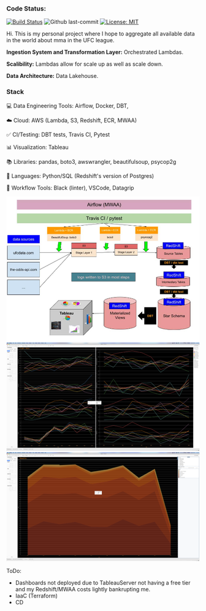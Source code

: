 <h3>Code Status:</h3>


[![Build Status](https://app.travis-ci.com/chamley/UFC.svg?branch=main)](https://app.travis-ci.com/chamley/UFC)
![Github last-commit](https://img.shields.io/github/last-commit/chamley/UFC)
[![License: MIT](https://img.shields.io/badge/License-MIT-yellow.svg)](https://opensource.org/licenses/MIT)


Hi. This is my personal project where I hope to aggregate all available data in the world about mma in the UFC league.

<b>Ingestion System and Transformation Layer:</b> Orchestrated Lambdas.

<b>Scalibility:</b> Lambdas allow for scale up as well as scale down.

<b>Data Architecture:</b> Data Lakehouse. 

<h3>Stack</h3>

💻 Data Engineering Tools: Airflow,  Docker, DBT, 

☁️ Cloud: AWS (Lambda, S3, Redshift, ECR, MWAA)

✅ CI/Testing: DBT tests, Travis CI, Pytest

📊 Visualization: Tableau

📚 Libraries: pandas, boto3, awswrangler, beautifulsoup, psycop2g

🌈 Languages: Python/SQL (Redshift's version of Postgres)

🧰 Workflow Tools: Black (linter), VSCode, Datagrip


![data architecture](misc/architecture.jpeg)
![Example Dashboard 1](misc/d1.png)
![Example Dashboard 2](misc/d2.png)

ToDo:
- Dashboards not deployed due to TableauServer not having a free tier and my Redshift/MWAA costs lightly bankrupting me.
- IaaC (Terraform)
- CD



